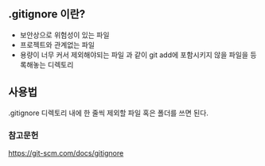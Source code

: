 ## .gitignore 이란?
- 보안상으로 위험성이 있는 파일
- 프로젝트와 관계없는 파일
- 용량이 너무 커서 제외해야되는 파일
과 같이 git add에 포함시키지 않을 파일을 등록해놓는 디렉토리

## 사용법
.gitignore 디렉토리 내에 한 줄씩 제외할 파일 혹은 폴더를 쓰면 된다.

### 참고문헌
https://git-scm.com/docs/gitignore